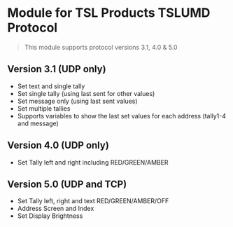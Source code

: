 # Module for TSL Products TSLUMD Protocol

> This module supports protocol versions 3.1, 4.0 & 5.0

## Version 3.1 (UDP only)

- Set text and single tally
- Set single tally (using last sent for other values)
- Set message only (using last sent values)
- Set multiple tallies
- Supports variables to show the last set values for each address (tally1-4 and message)

## Version 4.0 (UDP only)

- Set Tally left and right including RED/GREEN/AMBER

## Version 5.0 (UDP and TCP)

- Set Tally left, right and text RED/GREEN/AMBER/OFF
- Address Screen and Index
- Set Display Brightness
